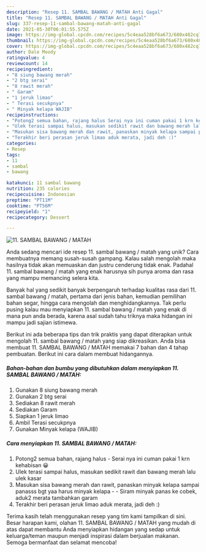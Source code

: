 ```yaml
---
description: "Resep 11. SAMBAL BAWANG / MATAH Anti Gagal"
title: "Resep 11. SAMBAL BAWANG / MATAH Anti Gagal"
slug: 337-resep-11-sambal-bawang-matah-anti-gagal
date: 2021-05-30T06:01:55.575Z
image: https://img-global.cpcdn.com/recipes/5c4eaa528bf6a673/680x482cq70/11-sambal-bawang-matah-foto-resep-utama.jpg
thumbnail: https://img-global.cpcdn.com/recipes/5c4eaa528bf6a673/680x482cq70/11-sambal-bawang-matah-foto-resep-utama.jpg
cover: https://img-global.cpcdn.com/recipes/5c4eaa528bf6a673/680x482cq70/11-sambal-bawang-matah-foto-resep-utama.jpg
author: Dale Moody
ratingvalue: 4
reviewcount: 14
recipeingredient:
- "8 siung bawang merah"
- "2 btg serai"
- "8 rawit merah"
- " Garam"
- "1 jeruk limao"
- " Terasi secukpnya"
- " Minyak kelapa WAJIB"
recipeinstructions:
- "Potong2 semua bahan, rajang halus Serai nya ini cuman pakai 1 krn kehabisan 😀"
- "Ulek terasi sampai halus, masukan sedikit rawit dan bawang merah lalu ulek kasar"
- "Masukan sisa bawang merah dan rawit, panaskan minyak kelapa sampai panasss bgt yaa harus minyak kelapa  Siram minyak panas ke cobek, aduk2 merata tambahkan garam"
- "Terakhir beri perasan jeruk limao aduk merata, jadi deh :)"
categories:
- Resep
tags:
- 11
- sambal
- bawang

katakunci: 11 sambal bawang 
nutrition: 235 calories
recipecuisine: Indonesian
preptime: "PT11M"
cooktime: "PT56M"
recipeyield: "1"
recipecategory: Dessert

---
```



![11. SAMBAL BAWANG / MATAH](https://img-global.cpcdn.com/recipes/5c4eaa528bf6a673/680x482cq70/11-sambal-bawang-matah-foto-resep-utama.jpg)

Anda sedang mencari ide resep 11. sambal bawang / matah yang unik? Cara membuatnya memang susah-susah gampang. Kalau salah mengolah maka hasilnya tidak akan memuaskan dan justru cenderung tidak enak. Padahal 11. sambal bawang / matah yang enak harusnya sih punya aroma dan rasa yang mampu memancing selera kita.

Banyak hal yang sedikit banyak berpengaruh terhadap kualitas rasa dari 11. sambal bawang / matah, pertama dari jenis bahan, kemudian pemilihan bahan segar, hingga cara mengolah dan menghidangkannya. Tak perlu pusing kalau mau menyiapkan 11. sambal bawang / matah yang enak di mana pun anda berada, karena asal sudah tahu triknya maka hidangan ini mampu jadi sajian istimewa.




Berikut ini ada beberapa tips dan trik praktis yang dapat diterapkan untuk mengolah 11. sambal bawang / matah yang siap dikreasikan. Anda bisa membuat 11. SAMBAL BAWANG / MATAH memakai 7 bahan dan 4 tahap pembuatan. Berikut ini cara dalam membuat hidangannya.

<!--inarticleads1-->

##### Bahan-bahan dan bumbu yang dibutuhkan dalam menyiapkan 11. SAMBAL BAWANG / MATAH:

1. Gunakan 8 siung bawang merah
1. Gunakan 2 btg serai
1. Sediakan 8 rawit merah
1. Sediakan  Garam
1. Siapkan 1 jeruk limao
1. Ambil  Terasi secukpnya
1. Gunakan  Minyak kelapa (WAJIB)




<!--inarticleads2-->

##### Cara menyiapkan 11. SAMBAL BAWANG / MATAH:

1. Potong2 semua bahan, rajang halus - Serai nya ini cuman pakai 1 krn kehabisan 😀
1. Ulek terasi sampai halus, masukan sedikit rawit dan bawang merah lalu ulek kasar
1. Masukan sisa bawang merah dan rawit, panaskan minyak kelapa sampai panasss bgt yaa harus minyak kelapa -  - Siram minyak panas ke cobek, aduk2 merata tambahkan garam
1. Terakhir beri perasan jeruk limao aduk merata, jadi deh :)




Terima kasih telah menggunakan resep yang tim kami tampilkan di sini. Besar harapan kami, olahan 11. SAMBAL BAWANG / MATAH yang mudah di atas dapat membantu Anda menyiapkan hidangan yang sedap untuk keluarga/teman maupun menjadi inspirasi dalam berjualan makanan. Semoga bermanfaat dan selamat mencoba!
